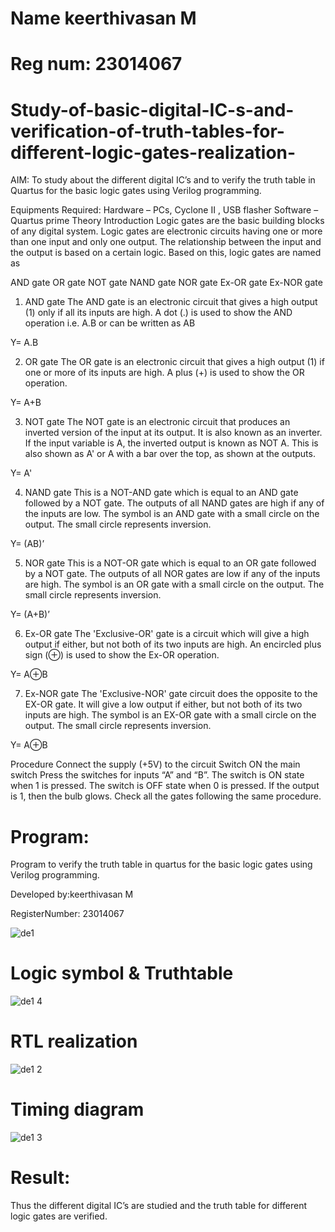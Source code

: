 # Name keerthivasan M
# Reg num: 23014067
# Study-of-basic-digital-IC-s-and-verification-of-truth-tables-for-different-logic-gates-realization-
 AIM:
To study about the different digital IC’s and to verify the truth table in Quartus for the basic logic gates using Verilog programming.

Equipments Required:
Hardware – PCs, Cyclone II , USB flasher
Software – Quartus prime
Theory
Introduction
Logic gates are the basic building blocks of any digital system. Logic gates are electronic circuits having one or more than one input and only one output. The relationship between the input and the output is based on a certain logic. Based on this, logic gates are named as

AND gate
OR gate
NOT gate
NAND gate
NOR gate
Ex-OR gate
Ex-NOR gate
1) AND gate
The AND gate is an electronic circuit that gives a high output (1) only if all its inputs are high. A dot (.) is used to show the AND operation i.e. A.B or can be written as AB

Y= A.B

2) OR gate
The OR gate is an electronic circuit that gives a high output (1) if one or more of its inputs are high. A plus (+) is used to show the OR operation.

Y= A+B

3) NOT gate
The NOT gate is an electronic circuit that produces an inverted version of the input at its output. It is also known as an inverter. If the input variable is A, the inverted output is known as NOT A. This is also shown as A' or A with a bar over the top, as shown at the outputs.

Y= A'

4) NAND gate
This is a NOT-AND gate which is equal to an AND gate followed by a NOT gate. The outputs of all NAND gates are high if any of the inputs are low. The symbol is an AND gate with a small circle on the output. The small circle represents inversion.

Y= (AB)’

5) NOR gate
This is a NOT-OR gate which is equal to an OR gate followed by a NOT gate. The outputs of all NOR gates are low if any of the inputs are high. The symbol is an OR gate with a small circle on the output. The small circle represents inversion.

Y= (A+B)’

6) Ex-OR gate
The 'Exclusive-OR' gate is a circuit which will give a high output if either, but not both of its two inputs are high. An encircled plus sign (⊕) is used to show the Ex-OR operation.

Y= A⊕B

7) Ex-NOR gate
The 'Exclusive-NOR' gate circuit does the opposite to the EX-OR gate. It will give a low output if either, but not both of its two inputs are high. The symbol is an EX-OR gate with a small circle on the output. The small circle represents inversion.

Y= A⊕B

Procedure
Connect the supply (+5V) to the circuit
Switch ON the main switch
Press the switches for inputs “A” and “B”. The switch is ON state when 1 is pressed. The switch is OFF state when 0 is pressed.
If the output is 1, then the bulb glows.
Check all the gates following the same procedure.
# Program:
Program to verify the truth table in quartus for the basic logic gates using Verilog programming.

Developed by:keerthivasan M 

RegisterNumber: 23014067

![de1](https://github.com/rdxkeerthi/Study-of-basic-digital-IC-s-and-verification-of-truth-tables-for-different-logic-gates-realization-/assets/147473120/d3f5d57a-fb5a-4deb-a200-0e9347ce0603)

# Logic symbol & Truthtable
![de1 4](https://github.com/rdxkeerthi/Study-of-basic-digital-IC-s-and-verification-of-truth-tables-for-different-logic-gates-realization-/assets/147473120/752fa570-a738-4617-a2f5-38f24f6e5ee8)

# RTL realization
![de1 2](https://github.com/rdxkeerthi/Study-of-basic-digital-IC-s-and-verification-of-truth-tables-for-different-logic-gates-realization-/assets/147473120/77e9dced-2872-45a2-9d29-a0236c00e339)
# Timing diagram
![de1 3](https://github.com/rdxkeerthi/Study-of-basic-digital-IC-s-and-verification-of-truth-tables-for-different-logic-gates-realization-/assets/147473120/56d4e315-6cea-45f3-8be3-a02af424a42e)


# Result:
Thus the different digital IC’s are studied and the truth table for different logic gates are verified.
